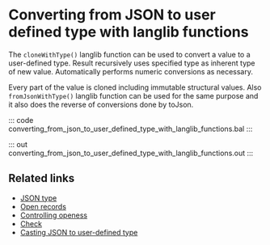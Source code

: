 # Converting from JSON to user defined type with langlib functions

The `cloneWithType()` langlib function can be used to convert a value to a user-defined type. Result recursively uses specified type as inherent type of new value. Automatically performs numeric conversions as necessary.

Every part of the value is cloned including immutable structural values. Also `fromJsonWithType()` langlib function can be used for the same purpose and it also does the reverse of conversions done by toJson.

::: code converting_from_json_to_user_defined_type_with_langlib_functions.bal :::

::: out converting_from_json_to_user_defined_type_with_langlib_functions.out :::

## Related links
- [JSON type](/learn/by-example/json-type/)
- [Open records](/learn/by-example/open-records/)
- [Controlling openess](/learn/by-example/controlling-openness)
- [Check](/learn/by-example/check)
- [Casting JSON to user-defined type](/learn/by-example/casting-json-to-user-defined-type)